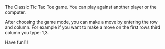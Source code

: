 The Classic Tic Tac Toe game. You can play against another player or the computer.

After choosing the game mode, you can make a move by entering the row and column. For example if you want to make a move on the first rows third column you type: 1,3.

Have fun!1!
